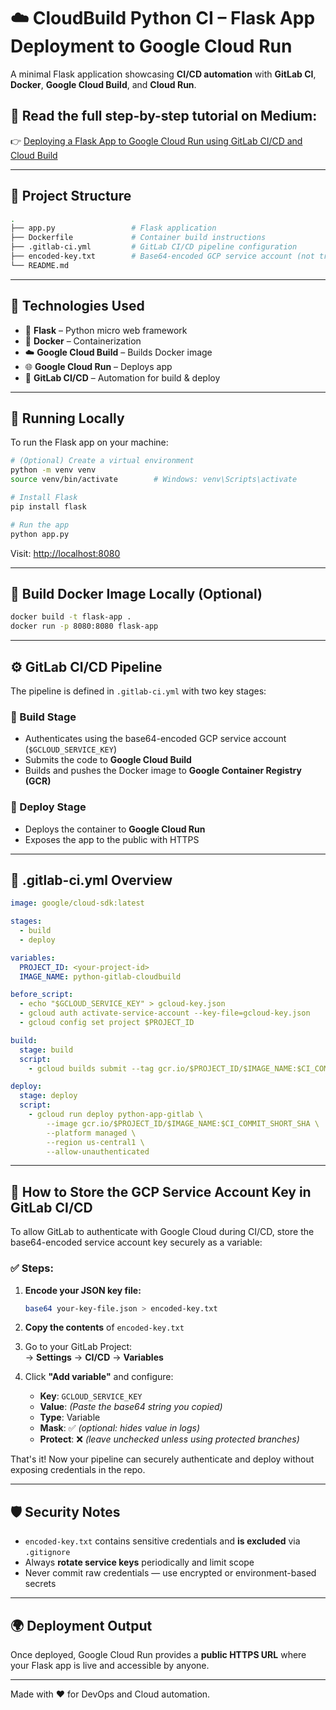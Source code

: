 # ☁️ CloudBuild Python CI – Flask App Deployment to Google Cloud Run

A minimal Flask application showcasing **CI/CD automation** with **GitLab CI**, **Docker**, **Google Cloud Build**, and **Cloud Run**.

## 📖 **Read the full step-by-step tutorial on Medium:**  
👉 [Deploying a Flask App to Google Cloud Run using GitLab CI/CD and Cloud Build](https://medium.com/@cloudwithharshal/deploying-a-flask-app-to-google-cloud-run-using-gitlab-ci-cd-and-cloud-build-b3c274ea58a2)

---

## 📁 Project Structure

```bash
.
├── app.py                 # Flask application
├── Dockerfile             # Container build instructions
├── .gitlab-ci.yml         # GitLab CI/CD pipeline configuration
├── encoded-key.txt        # Base64-encoded GCP service account (not tracked)
└── README.md
```

---

## 🚀 Technologies Used

- 🐍 **Flask** – Python micro web framework  
- 🐳 **Docker** – Containerization  
- ☁️ **Google Cloud Build** – Builds Docker image  
- 🌐 **Google Cloud Run** – Deploys app  
- 🔁 **GitLab CI/CD** – Automation for build & deploy  

---

## 🧪 Running Locally

To run the Flask app on your machine:

```bash
# (Optional) Create a virtual environment
python -m venv venv
source venv/bin/activate        # Windows: venv\Scripts\activate

# Install Flask
pip install flask

# Run the app
python app.py
```

Visit: [http://localhost:8080](http://localhost:8080)

---

## 🐳 Build Docker Image Locally (Optional)

```bash
docker build -t flask-app .
docker run -p 8080:8080 flask-app
```

---

## ⚙️ GitLab CI/CD Pipeline

The pipeline is defined in `.gitlab-ci.yml` with two key stages:

### 🔨 Build Stage

- Authenticates using the base64-encoded GCP service account (`$GCLOUD_SERVICE_KEY`)
- Submits the code to **Google Cloud Build**
- Builds and pushes the Docker image to **Google Container Registry (GCR)**

### 🚀 Deploy Stage

- Deploys the container to **Google Cloud Run**
- Exposes the app to the public with HTTPS

---

## 🧾 .gitlab-ci.yml Overview

```yaml
image: google/cloud-sdk:latest

stages:
  - build
  - deploy

variables:
  PROJECT_ID: <your-project-id>
  IMAGE_NAME: python-gitlab-cloudbuild

before_script:
  - echo "$GCLOUD_SERVICE_KEY" > gcloud-key.json
  - gcloud auth activate-service-account --key-file=gcloud-key.json
  - gcloud config set project $PROJECT_ID

build:
  stage: build
  script:
    - gcloud builds submit --tag gcr.io/$PROJECT_ID/$IMAGE_NAME:$CI_COMMIT_SHORT_SHA .

deploy:
  stage: deploy
  script:
    - gcloud run deploy python-app-gitlab \
        --image gcr.io/$PROJECT_ID/$IMAGE_NAME:$CI_COMMIT_SHORT_SHA \
        --platform managed \
        --region us-central1 \
        --allow-unauthenticated
```

---

## 🔐 How to Store the GCP Service Account Key in GitLab CI/CD

To allow GitLab to authenticate with Google Cloud during CI/CD, store the base64-encoded service account key securely as a variable:

### ✅ Steps:

1. **Encode your JSON key file:**

    ```bash
    base64 your-key-file.json > encoded-key.txt
    ```

2. **Copy the contents** of `encoded-key.txt`

3. Go to your GitLab Project:  
   → **Settings** → **CI/CD** → **Variables**

4. Click **"Add variable"** and configure:

   - **Key**: `GCLOUD_SERVICE_KEY`  
   - **Value**: *(Paste the base64 string you copied)*  
   - **Type**: Variable  
   - **Mask**: ✅ *(optional: hides value in logs)*  
   - **Protect**: ❌ *(leave unchecked unless using protected branches)*

That's it! Now your pipeline can securely authenticate and deploy without exposing credentials in the repo.

---

## 🛡️ Security Notes

- `encoded-key.txt` contains sensitive credentials and **is excluded** via `.gitignore`
- Always **rotate service keys** periodically and limit scope
- Never commit raw credentials — use encrypted or environment-based secrets

---

## 🌍 Deployment Output

Once deployed, Google Cloud Run provides a **public HTTPS URL** where your Flask app is live and accessible by anyone.

---

Made with ❤️ for DevOps and Cloud automation.
